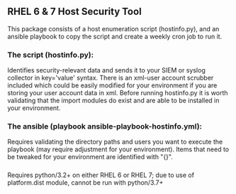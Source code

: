 ## RHEL 6 & 7 Host Security Tool
This package consists of a host enumeration script (hostinfo.py), and an ansible playbook to copy the script and create a weekly cron job to run it.
### The script (hostinfo.py): 
Identifies security-relevant data and sends it to your SIEM or syslog collector in key='value' syntax. There is an xml-user account scrubber included which could be easily modified for your environment if you are storing your user account data in xml. Before running hostinfo.py it is worth validating that the import modules do exist and are able to be installed in your environment. 
### The ansible (playbook ansible-playbook-hostinfo.yml):
Requires validating the directory paths and users you want to execute the playbook (may require adjustment for your environment). Items that need to be tweaked for your environment are identified with "{}". 
#####
Requires python/3.2+ on either RHEL 6 or RHEL 7; due to use of platform.dist module, cannot be run with python/3.7+
